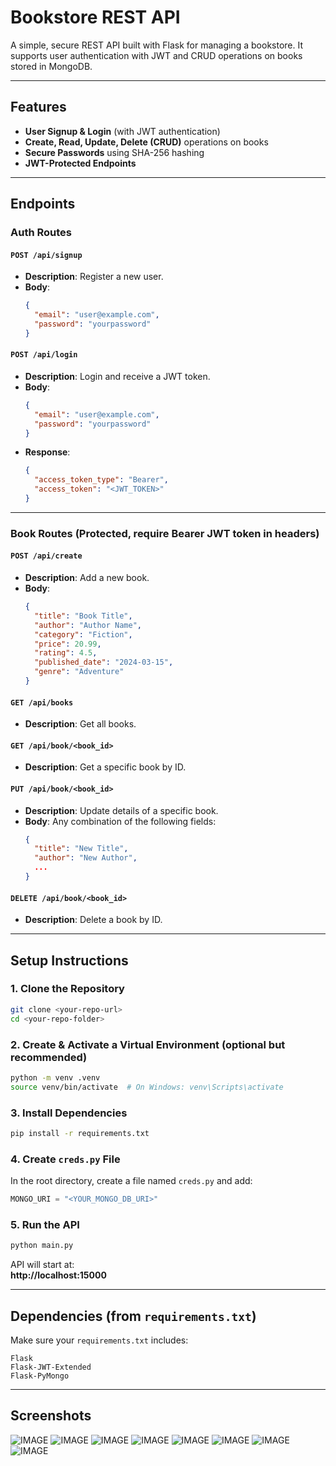 # Bookstore REST API

A simple, secure REST API built with Flask for managing a bookstore. It supports user authentication with JWT and CRUD operations on books stored in MongoDB.

---

## Features

- **User Signup & Login** (with JWT authentication)
- **Create, Read, Update, Delete (CRUD)** operations on books
- **Secure Passwords** using SHA-256 hashing
- **JWT-Protected Endpoints**

---

## Endpoints

### Auth Routes

#### `POST /api/signup`
- **Description**: Register a new user.
- **Body**:
  ```json
  {
    "email": "user@example.com",
    "password": "yourpassword"
  }
  ```

#### `POST /api/login`
- **Description**: Login and receive a JWT token.
- **Body**:
  ```json
  {
    "email": "user@example.com",
    "password": "yourpassword"
  }
  ```
- **Response**:
  ```json
  {
    "access_token_type": "Bearer",
    "access_token": "<JWT_TOKEN>"
  }
  ```

---

### Book Routes (Protected, require Bearer JWT token in headers)

#### `POST /api/create`
- **Description**: Add a new book.
- **Body**:
  ```json
  {
    "title": "Book Title",
    "author": "Author Name",
    "category": "Fiction",
    "price": 20.99,
    "rating": 4.5,
    "published_date": "2024-03-15",
    "genre": "Adventure"
  }
  ```

#### `GET /api/books`
- **Description**: Get all books.

#### `GET /api/book/<book_id>`
- **Description**: Get a specific book by ID.

#### `PUT /api/book/<book_id>`
- **Description**: Update details of a specific book.
- **Body**: Any combination of the following fields:
  ```json
  {
    "title": "New Title",
    "author": "New Author",
    ...
  }
  ```

#### `DELETE /api/book/<book_id>`
- **Description**: Delete a book by ID.

---

## Setup Instructions

### 1. Clone the Repository
```bash
git clone <your-repo-url>
cd <your-repo-folder>
```

### 2. Create & Activate a Virtual Environment (optional but recommended)
```bash
python -m venv .venv
source venv/bin/activate  # On Windows: venv\Scripts\activate
```

### 3. Install Dependencies
```bash
pip install -r requirements.txt
```

### 4. Create `creds.py` File
In the root directory, create a file named `creds.py` and add:

```python
MONGO_URI = "<YOUR_MONGO_DB_URI>"
```

### 5. Run the API
```bash
python main.py
```

API will start at:  
**http://localhost:15000**

---

## Dependencies (from `requirements.txt`)
Make sure your `requirements.txt` includes:
```
Flask
Flask-JWT-Extended
Flask-PyMongo
```
---
## Screenshots
![IMAGE](images/Screenshot(156).png)
![IMAGE](images/Screenshot(157).png)
![IMAGE](images/Screenshot(158).png)
![IMAGE](images/Screenshot(159).png)
![IMAGE](images/Screenshot(160).png)
![IMAGE](images/Screenshot(161).png)
![IMAGE](images/Screenshot(162).png)
![IMAGE](images/Screenshot(163).png)
